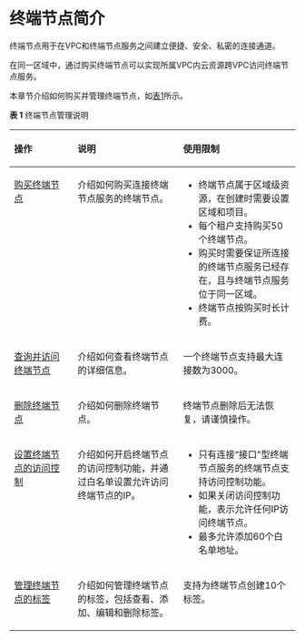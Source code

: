 # 终端节点简介<a name="vpcep_03_0204"></a>

终端节点用于在VPC和终端节点服务之间建立便捷、安全、私密的连接通道。

在同一区域中，通过购买终端节点可以实现所属VPC内云资源跨VPC访问终端节点服务。

本章节介绍如何购买并管理终端节点，如[表1](#table977612405507)所示。

**表 1**  终端节点管理说明

<a name="table977612405507"></a>
<table><thead align="left"><tr id="row87771409504"><th class="cellrowborder" valign="top" width="22.202220222022202%" id="mcps1.2.4.1.1"><p id="p15777740175016"><a name="p15777740175016"></a><a name="p15777740175016"></a>操作</p>
</th>
<th class="cellrowborder" valign="top" width="36.9036903690369%" id="mcps1.2.4.1.2"><p id="p47771140115015"><a name="p47771140115015"></a><a name="p47771140115015"></a>说明</p>
</th>
<th class="cellrowborder" valign="top" width="40.89408940894089%" id="mcps1.2.4.1.3"><p id="p11777174055015"><a name="p11777174055015"></a><a name="p11777174055015"></a>使用限制</p>
</th>
</tr>
</thead>
<tbody><tr id="row3777840175020"><td class="cellrowborder" valign="top" width="22.202220222022202%" headers="mcps1.2.4.1.1 "><p id="p1091211179213"><a name="p1091211179213"></a><a name="p1091211179213"></a><a href="购买终端节点.md">购买终端节点</a></p>
</td>
<td class="cellrowborder" valign="top" width="36.9036903690369%" headers="mcps1.2.4.1.2 "><p id="p23606121127"><a name="p23606121127"></a><a name="p23606121127"></a>介绍如何购买连接终端节点服务的终端节点。</p>
</td>
<td class="cellrowborder" valign="top" width="40.89408940894089%" headers="mcps1.2.4.1.3 "><a name="ul6805192210215"></a><a name="ul6805192210215"></a><ul id="ul6805192210215"><li>终端节点属于区域级资源，在创建时需要设置区域和项目。</li><li>每个租户支持购买50个终端节点。</li><li>购买时需要保证所连接的终端节点服务已经存在，且与终端节点服务位于同一区域。</li><li>终端节点按购买时长计费。</li></ul>
</td>
</tr>
<tr id="row1577754016507"><td class="cellrowborder" valign="top" width="22.202220222022202%" headers="mcps1.2.4.1.1 "><p id="p1911171716211"><a name="p1911171716211"></a><a name="p1911171716211"></a><a href="查询并访问终端节点.md">查询并访问终端节点</a></p>
</td>
<td class="cellrowborder" valign="top" width="36.9036903690369%" headers="mcps1.2.4.1.2 "><p id="p11356512127"><a name="p11356512127"></a><a name="p11356512127"></a>介绍如何查看终端节点的详细信息。</p>
</td>
<td class="cellrowborder" valign="top" width="40.89408940894089%" headers="mcps1.2.4.1.3 "><p id="p33501212424"><a name="p33501212424"></a><a name="p33501212424"></a>一个终端节点支持最大连接数为3000。</p>
</td>
</tr>
<tr id="row187779402501"><td class="cellrowborder" valign="top" width="22.202220222022202%" headers="mcps1.2.4.1.1 "><p id="p16909141715216"><a name="p16909141715216"></a><a name="p16909141715216"></a><a href="删除终端节点.md">删除终端节点</a></p>
</td>
<td class="cellrowborder" valign="top" width="36.9036903690369%" headers="mcps1.2.4.1.2 "><p id="p53468129217"><a name="p53468129217"></a><a name="p53468129217"></a>介绍如何删除终端节点。</p>
</td>
<td class="cellrowborder" valign="top" width="40.89408940894089%" headers="mcps1.2.4.1.3 "><p id="p197531415947"><a name="p197531415947"></a><a name="p197531415947"></a>终端节点删除后无法恢复，请谨慎操作。</p>
</td>
</tr>
<tr id="row0108112191320"><td class="cellrowborder" valign="top" width="22.202220222022202%" headers="mcps1.2.4.1.1 "><p id="p171091281313"><a name="p171091281313"></a><a name="p171091281313"></a><a href="设置终端节点的访问控制.md">设置终端节点的访问控制</a></p>
</td>
<td class="cellrowborder" valign="top" width="36.9036903690369%" headers="mcps1.2.4.1.2 "><p id="p191096212133"><a name="p191096212133"></a><a name="p191096212133"></a>介绍如何开启终端节点的访问控制功能，并通过白名单设置允许访问终端节点的IP。</p>
</td>
<td class="cellrowborder" valign="top" width="40.89408940894089%" headers="mcps1.2.4.1.3 "><a name="ul440984495513"></a><a name="ul440984495513"></a><ul id="ul440984495513"><li>只有连接“接口”型终端节点服务的终端节点支持访问控制功能。</li><li>如果关闭访问控制功能，表示允许任何IP访问终端节点。</li><li>最多允许添加60个白名单地址。</li></ul>
</td>
</tr>
<tr id="row270936141312"><td class="cellrowborder" valign="top" width="22.202220222022202%" headers="mcps1.2.4.1.1 "><p id="p19709465136"><a name="p19709465136"></a><a name="p19709465136"></a><a href="管理终端节点的标签.md">管理终端节点的标签</a></p>
</td>
<td class="cellrowborder" valign="top" width="36.9036903690369%" headers="mcps1.2.4.1.2 "><p id="p1453218468242"><a name="p1453218468242"></a><a name="p1453218468242"></a>介绍如何管理终端节点的标签，包括查看、添加、编辑和删除标签。</p>
</td>
<td class="cellrowborder" valign="top" width="40.89408940894089%" headers="mcps1.2.4.1.3 "><p id="p3417141789"><a name="p3417141789"></a><a name="p3417141789"></a>支持为终端节点创建10个标签。</p>
</td>
</tr>
</tbody>
</table>

